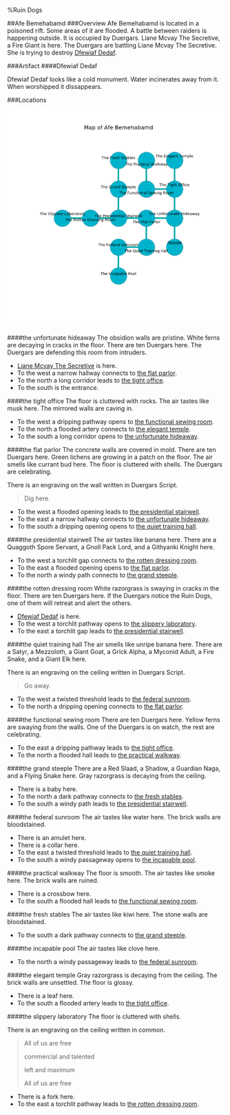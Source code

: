 %Ruin Dogs

##Afe Bemehabamd
###Overview
Afe Bemehabamd is located in a poisoned rift. Some areas of it are flooded. A battle between raiders is happening outside. It is occupied by Duergars. <a name="Liane-Mcvay-The-Secretive"></a>Liane Mcvay The Secretive, a Fire Giant is here. The Duergars are battling Liane Mcvay The Secretive. She  is trying to destroy [Dfewiaf Dedaf](#Dfewiaf-Dedaf). 



###Artifact
####<a name="Dfewiaf-Dedaf"></a>Dfewiaf Dedaf


Dfewiaf Dedaf looks like a cold monument. Water incinerates away from it. When worshipped it dissappears. 





###Locations


![](../v2/images/Afe-Bemehabamd.png)

####<a name="the-unfortunate-hideaway"></a>the unfortunate hideaway
The obsidion walls are pristine. White ferns are decaying in cracks in the floor. There are ten Duergars here. The Duergars are defending this room from intruders. 



* [Liane Mcvay The Secretive](#Liane-Mcvay-The-Secretive) is here.
* To the west a narrow hallway connects to [the flat parlor](#the-flat-parlor).
* To the north a long corridor leads to [the tight office](#the-tight-office).
* To the south is the entrance.


####<a name="the-tight-office"></a>the tight office
The floor is cluttered with rocks. The air tastes like musk here. The mirrored walls are caving in. 



* To the west a dripping pathway opens to [the functional sewing room](#the-functional-sewing-room).
* To the north a flooded artery connects to [the elegant temple](#the-elegant-temple).
* To the south a long corridor opens to [the unfortunate hideaway](#the-unfortunate-hideaway).


####<a name="the-flat-parlor"></a>the flat parlor
The concrete walls are covered in mold. There are ten Duergars here. Green lichens are growing in a patch on the floor. The air smells like currant bud here. The floor is cluttered with shells. The Duergars are celebrating. 

There is an engraving on the wall written in Duergars Script. 

> Dig here.
>


* To the west a flooded opening leads to [the presidential stairwell](#the-presidential-stairwell).
* To the east a narrow hallway connects to [the unfortunate hideaway](#the-unfortunate-hideaway).
* To the south a dripping opening opens to [the quiet training hall](#the-quiet-training-hall).


####<a name="the-presidential-stairwell"></a>the presidential stairwell
The air tastes like banana here. There are a Quaggoth Spore Servant, a Gnoll Pack Lord, and a Githyanki Knight here. 



* To the west a torchlit gap connects to [the rotten dressing room](#the-rotten-dressing-room).
* To the east a flooded opening opens to [the flat parlor](#the-flat-parlor).
* To the north a windy path connects to [the grand steeple](#the-grand-steeple).


####<a name="the-rotten-dressing-room"></a>the rotten dressing room
White razorgrass is swaying in cracks in the floor. There are ten Duergars here. If the Duergars notice the Ruin Dogs, one of them will retreat and alert the others. 



* [Dfewiaf Dedaf](#Dfewiaf-Dedaf) is here.
* To the west a torchlit pathway opens to [the slippery laboratory](#the-slippery-laboratory).
* To the east a torchlit gap leads to [the presidential stairwell](#the-presidential-stairwell).


####<a name="the-quiet-training-hall"></a>the quiet training hall
The air smells like unripe banana here. There are a Satyr, a Mezzoloth, a Giant Goat, a Grick Alpha, a Myconid Adult, a Fire Snake, and a Giant Elk here. 

There is an engraving on the ceiling written in Duergars Script. 

> Go away.
>


* To the west a twisted threshold leads to [the federal sunroom](#the-federal-sunroom).
* To the north a dripping opening connects to [the flat parlor](#the-flat-parlor).


####<a name="the-functional-sewing-room"></a>the functional sewing room
There are ten Duergars here. Yellow ferns are swaying from the walls. One of the Duergars is on watch, the rest are celebrating. 



* To the east a dripping pathway leads to [the tight office](#the-tight-office).
* To the north a flooded hall leads to [the practical walkway](#the-practical-walkway).


####<a name="the-grand-steeple"></a>the grand steeple
There are a Red Slaad, a Shadow, a Guardian Naga, and a Flying Snake here. Gray razorgrass is decaying from the ceiling. 



* There is a baby here.
* To the north a dark pathway connects to [the fresh stables](#the-fresh-stables).
* To the south a windy path leads to [the presidential stairwell](#the-presidential-stairwell).


####<a name="the-federal-sunroom"></a>the federal sunroom
The air tastes like water here. The brick walls are bloodstained. 



* There is an amulet here.
* There is a collar here.
* To the east a twisted threshold leads to [the quiet training hall](#the-quiet-training-hall).
* To the south a windy passageway opens to [the incapable pool](#the-incapable-pool).


####<a name="the-practical-walkway"></a>the practical walkway
The floor is smooth. The air tastes like smoke here. The brick walls are ruined. 



* There is a crossbow here.
* To the south a flooded hall leads to [the functional sewing room](#the-functional-sewing-room).


####<a name="the-fresh-stables"></a>the fresh stables
The air tastes like kiwi here. The stone walls are bloodstained. 



* To the south a dark pathway connects to [the grand steeple](#the-grand-steeple).


####<a name="the-incapable-pool"></a>the incapable pool
The air tastes like clove here. 



* To the north a windy passageway leads to [the federal sunroom](#the-federal-sunroom).


####<a name="the-elegant-temple"></a>the elegant temple
Gray razorgrass is decaying from the ceiling. The brick walls are unsettled. The floor is glossy. 



* There is a leaf here.
* To the south a flooded artery leads to [the tight office](#the-tight-office).


####<a name="the-slippery-laboratory"></a>the slippery laboratory
The floor is cluttered with shells. 

There is an engraving on the ceiling written in common. 

> All of us are free
>
> commercial and talented
>
> left and maximum
>
> All of us are free
>


* There is a fork here.
* To the east a torchlit pathway leads to [the rotten dressing room](#the-rotten-dressing-room).


